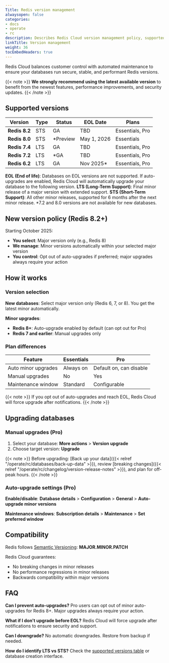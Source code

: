```yaml
---
Title: Redis version management
alwaysopen: false
categories:
- docs
- operate
- rc
description: Describes Redis Cloud version management policy, supported versions, and upgrade options.
linkTitle: Version management
weight: 36
tocEmbedHeaders: true
---
```


Redis Cloud balances customer control with automated maintenance to ensure your databases run secure, stable, and performant Redis versions.

{{< note >}}
**We strongly recommend using the latest available version** to benefit from the newest features, performance improvements, and security updates.
{{< /note >}}

## Supported versions

| Version | Type | Status | EOL Date | Plans |
|---------|------|--------|----------|-------|
| **Redis 8.2** | STS | GA | TBD | Essentials, Pro |
| **Redis 8.0** | STS | *Preview | May 1, 2026 | Essentials |
| **Redis 7.4** | LTS | GA | TBD | Essentials, Pro |
| **Redis 7.2** | LTS | *GA | TBD | Essentials, Pro |
| **Redis 6.2** | LTS | GA | Nov 2025* | Essentials, Pro |

**EOL (End of life)**: Databases on EOL versions are not supported. If auto-upgrades are enabled, Redis Cloud will automatically upgrade your database to the following version.
**LTS (Long-Term Support)**: Final minor release of a major version with extended support.
**STS (Short-Term Support)**: All other minor releases, supported for 6 months after the next minor release.
*7.2 and 8.0 versions are not available for new databases.

## New version policy (Redis 8.2+)

Starting October 2025:

- **You select**: Major version only (e.g., Redis 8)
- **We manage**: Minor versions automatically within your selected major version
- **You control**: Opt out of auto-upgrades if preferred; major upgrades always require your action

## How it works

### Version selection

**New databases**: Select major version only (Redis 6, 7, or 8). You get the latest minor automatically.

**Minor upgrades**:
- **Redis 8+**: Auto-upgrade enabled by default (can opt out for Pro)
- **Redis 7 and earlier**: Manual upgrades only

### Plan differences

| Feature | Essentials | Pro |
|---------|------------|-----|
| Auto minor upgrades | Always on | Default on, can disable |
| Manual upgrades | No | Yes |
| Maintenance window | Standard | Configurable |

{{< note >}}
If you opt out of auto-upgrades and reach EOL, Redis Cloud will force upgrade after notifications.
{{< /note >}}

## Upgrading databases

### Manual upgrades (Pro)

1. Select your database: **More actions** > **Version upgrade**
2. Choose target version: **Upgrade**

{{< note >}}
Before upgrading: [Back up your data]({{< relref "/operate/rc/databases/back-up-data" >}}), review [breaking changes]({{< relref "/operate/rc/changelog/version-release-notes" >}}), and plan for off-peak hours.
{{< /note >}}

### Auto-upgrade settings (Pro)

**Enable/disable**: **Database details** > **Configuration** > **General** > **Auto-upgrade minor versions**

**Maintenance windows**: **Subscription details** > **Maintenance** > **Set preferred window**

## Compatibility

Redis follows [Semantic Versioning](https://semver.org/): **MAJOR.MINOR.PATCH**

Redis Cloud guarantees:
- No breaking changes in minor releases
- No performance regressions in minor releases
- Backwards compatibility within major versions

## FAQ

**Can I prevent auto-upgrades?**
Pro users can opt out of minor auto-upgrades for Redis 8+. Major upgrades always require your action.

**What if I don't upgrade before EOL?**
Redis Cloud will force upgrade after notifications to ensure security and support.

**Can I downgrade?**
No automatic downgrades. Restore from backup if needed.

**How do I identify LTS vs STS?**
Check the [supported versions table](#supported-versions) or database creation interface.
